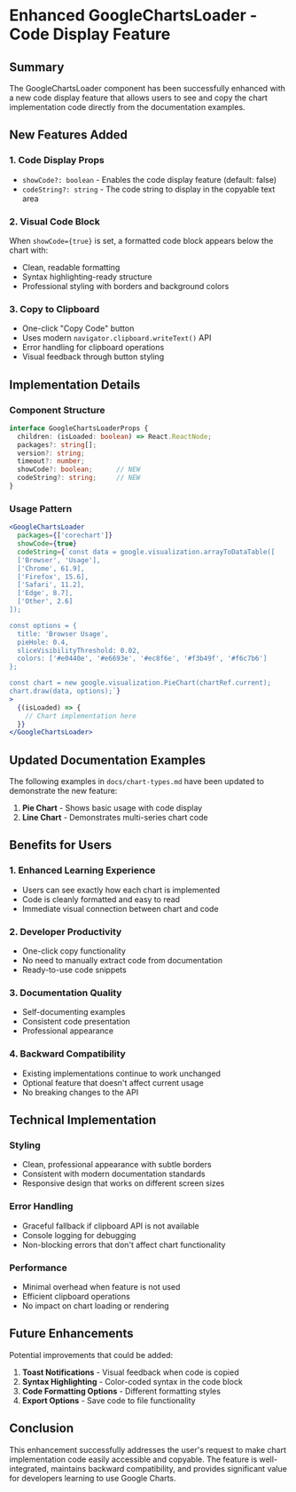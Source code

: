 # Enhanced GoogleChartsLoader - Code Display Feature

## Summary

The GoogleChartsLoader component has been successfully enhanced with a new code display feature that allows users to see and copy the chart implementation code directly from the documentation examples.

## New Features Added

### 1. Code Display Props
- `showCode?: boolean` - Enables the code display feature (default: false)
- `codeString?: string` - The code string to display in the copyable text area

### 2. Visual Code Block
When `showCode={true}` is set, a formatted code block appears below the chart with:
- Clean, readable formatting
- Syntax highlighting-ready structure
- Professional styling with borders and background colors

### 3. Copy to Clipboard
- One-click "Copy Code" button
- Uses modern `navigator.clipboard.writeText()` API
- Error handling for clipboard operations
- Visual feedback through button styling

## Implementation Details

### Component Structure
```typescript
interface GoogleChartsLoaderProps {
  children: (isLoaded: boolean) => React.ReactNode;
  packages?: string[];
  version?: string;
  timeout?: number;
  showCode?: boolean;      // NEW
  codeString?: string;     // NEW
}
```

### Usage Pattern
```jsx
<GoogleChartsLoader
  packages={['corechart']}
  showCode={true}
  codeString={`const data = google.visualization.arrayToDataTable([
  ['Browser', 'Usage'],
  ['Chrome', 61.9],
  ['Firefox', 15.6],
  ['Safari', 11.2],
  ['Edge', 8.7],
  ['Other', 2.6]
]);

const options = {
  title: 'Browser Usage',
  pieHole: 0.4,
  sliceVisibilityThreshold: 0.02,
  colors: ['#e0440e', '#e6693e', '#ec8f6e', '#f3b49f', '#f6c7b6']
};

const chart = new google.visualization.PieChart(chartRef.current);
chart.draw(data, options);`}
>
  {(isLoaded) => {
    // Chart implementation here
  }}
</GoogleChartsLoader>
```

## Updated Documentation Examples

The following examples in `docs/chart-types.md` have been updated to demonstrate the new feature:
1. **Pie Chart** - Shows basic usage with code display
2. **Line Chart** - Demonstrates multi-series chart code

## Benefits for Users

### 1. **Enhanced Learning Experience**
- Users can see exactly how each chart is implemented
- Code is cleanly formatted and easy to read
- Immediate visual connection between chart and code

### 2. **Developer Productivity**
- One-click copy functionality
- No need to manually extract code from documentation
- Ready-to-use code snippets

### 3. **Documentation Quality**
- Self-documenting examples
- Consistent code presentation
- Professional appearance

### 4. **Backward Compatibility**
- Existing implementations continue to work unchanged
- Optional feature that doesn't affect current usage
- No breaking changes to the API

## Technical Implementation

### Styling
- Clean, professional appearance with subtle borders
- Consistent with modern documentation standards
- Responsive design that works on different screen sizes

### Error Handling
- Graceful fallback if clipboard API is not available
- Console logging for debugging
- Non-blocking errors that don't affect chart functionality

### Performance
- Minimal overhead when feature is not used
- Efficient clipboard operations
- No impact on chart loading or rendering

## Future Enhancements

Potential improvements that could be added:
1. **Toast Notifications** - Visual feedback when code is copied
2. **Syntax Highlighting** - Color-coded syntax in the code block
3. **Code Formatting Options** - Different formatting styles
4. **Export Options** - Save code to file functionality

## Conclusion

This enhancement successfully addresses the user's request to make chart implementation code easily accessible and copyable. The feature is well-integrated, maintains backward compatibility, and provides significant value for developers learning to use Google Charts.
